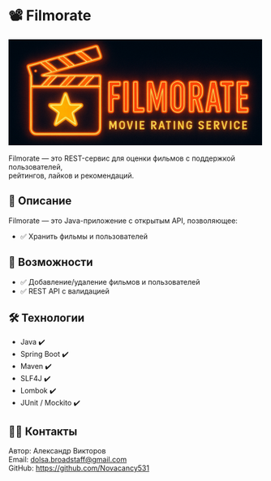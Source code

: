 # 📽️ Filmorate
<img src="src/main/resources/Filmorate.png" alt="Logo" width="500">

Filmorate — это REST-сервис для оценки фильмов с поддержкой пользователей, <br> 
рейтингов, лайков и рекомендаций.

## 📖 Описание
Filmorate — это Java-приложение с открытым API, позволяющее:

- ✅ Хранить фильмы и пользователей

## 🔧 Возможности
- ✅ Добавление/удаление фильмов и пользователей
- ✅ REST API с валидацией

## 🛠️ Технологии
- Java ✔️
- Spring Boot ✔️
- Maven ✔️
- SLF4J ✔️
- Lombok ✔️
- JUnit / Mockito ✔️

## 👨‍💻 Контакты
Автор: Александр Викторов <br>
Email: dolsa.broadstaff@gmail.com <br>
GitHub: https://github.com/Novacancy531

